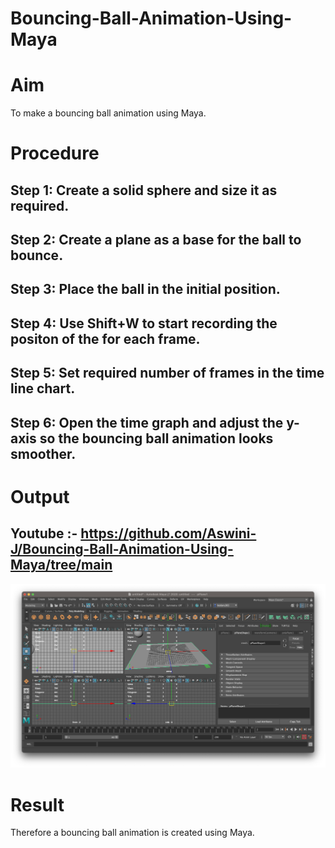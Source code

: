 # Bouncing-Ball-Animation-Using-Maya
# Aim
To make a bouncing ball animation using Maya. 

# Procedure
## Step 1: Create a solid sphere and size it as required. 
## Step 2: Create a plane as a base for the ball to bounce. 
## Step 3: Place the ball in the initial position. 
## Step 4: Use Shift+W to start recording the positon of the for each frame. 
## Step 5: Set required number of frames in the time line chart. 
## Step 6: Open the time graph and adjust the y-axis so the bouncing ball animation looks smoother. 

# Output
## Youtube :- https://github.com/Aswini-J/Bouncing-Ball-Animation-Using-Maya/tree/main
![](Bounce.png)

# Result
Therefore a bouncing ball animation is created using Maya. 

